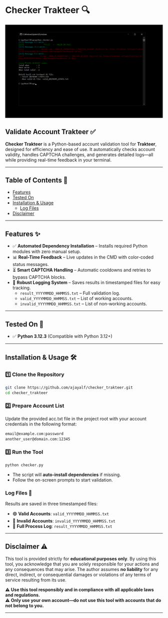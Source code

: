 
# Checker Trakteer 🔍
![CMD Output Thumbnail](https://raw.githubusercontent.com/ajayalf/checker_trakteer/refs/heads/main/CMD.png)

## Validate Account Trakteer ✅ 
**Checker Trakteer** is a Python-based account validation tool for **Trakteer**, designed for efficiency and ease of use. It automatically checks account validity, handles CAPTCHA challenges, and generates detailed logs—all while providing real-time feedback in your terminal.

---

## Table of Contents 📑
- [Features](#features-)
- [Tested On](#tested-on-)
- [Installation & Usage](#installation--usage-)
  - [Log Files](#log-files-)
- [Disclaimer](#disclaimer-)

---

## Features ✨
- ✅ **Automated Dependency Installation** – Installs required Python modules with zero manual setup.
- 📊 **Real-Time Feedback** – Live updates in the CMD with color-coded status messages.
- ⏳ **Smart CAPTCHA Handling** – Automatic cooldowns and retries to bypass CAPTCHA blocks.
- 📁 **Robust Logging System** – Saves results in timestamped files for easy tracking.
  - `result_YYYYMMDD_HHMMSS.txt` – Full validation log.
  - `valid_YYYYMMDD_HHMMSS.txt` – List of working accounts.
  - `invalid_YYYYMMDD_HHMMSS.txt` – List of non-working accounts.

---

## Tested On 🔧
- ✅ **Python 3.12.3** (Compatible with Python 3.12+)

---

## Installation & Usage 🛠️

### 1️⃣ Clone the Repository
```bash
git clone https://github.com/ajayalf/checker_trakteer.git
cd checker_trakteer
```

### 2️⃣ Prepare Account List
Update the provided acc.txt file in the project root with your account credentials in the following format:
```txt
email@example.com:password
another_user@domain.com:12345
```

### 3️⃣ Run the Tool
```bash
python checker.py
```
- The script will **auto-install dependencies** if missing.
- Follow the on-screen prompts to start validation.

### Log Files 📂
Results are saved in three timestamped files:
- 🟢 **Valid Accounts**: `valid_YYYYMMDD_HHMMSS.txt`
- 🔴 **Invalid Accounts**: `invalid_YYYYMMDD_HHMMSS.txt`
- 📄 **Full Process Log**: `result_YYYYMMDD_HHMMSS.txt`

---

## Disclaimer ⚠️  
This tool is provided strictly for **educational purposes only**. By using this tool, you acknowledge that you are solely responsible for your actions and any consequences that may arise. The author assumes **no liability** for any direct, indirect, or consequential damages or violations of any terms of service resulting from its use.  

⚠️ **Use this tool responsibly and in compliance with all applicable laws and regulations.**  
⚠️ **Only use your own account—do not use this tool with accounts that do not belong to you.**  


---
